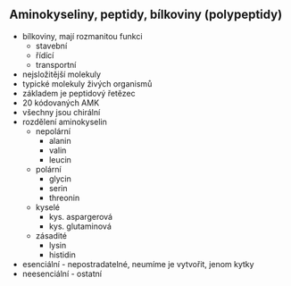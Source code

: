 ## Aminokyseliny, peptidy, bílkoviny (polypeptidy)

- bílkoviny, mají rozmanitou funkci
  - stavební
  - řídící
  - transportní
- nejsložitější molekuly
- typické molekuly živých organismů
- základem je peptidový řetězec
- 20 kódovaných AMK
- všechny jsou chirální
- rozdělení aminokyselin
  - nepolární
    - alanin
    - valin
    - leucin
  - polární
    - glycin
    - serin
    - threonin
  - kyselé
    - kys. aspargerová
    - kys. glutaminová
  - zásadité
    - lysin
    - histidin
- esenciální - nepostradatelné, neumíme je vytvořit, jenom kytky
- neesenciální - ostatní
